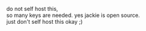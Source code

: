 do not self host this,  
so many keys are needed.
yes jackie is open source.  
just don't self host this okay ;)